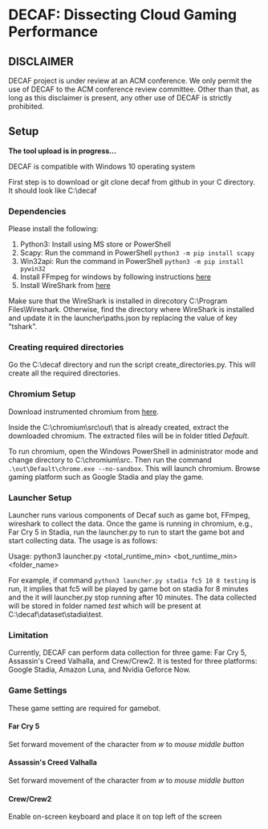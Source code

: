 # DECAF: Dissecting Cloud Gaming Performance

## DISCLAIMER

DECAF project is under review at an ACM conference. We only permit the use of DECAF to the ACM conference review committee. Other than that, as long as this disclaimer is present, any other use of DECAF is strictly prohibited.  

## Setup
**The tool upload is in progress...**

DECAF is compatible with Windows 10 operating system

First step is to download or git clone decaf from github in your C directory. It should look like C:\decaf

### Dependencies
  Please install the following:
  1. Python3: Install using MS store or PowerShell
  2. Scapy: Run the command in PowerShell `python3 -m pip install scapy`
  3. Win32api: Run the command in PowerShell `python3 -m pip install pywin32`
  4. Install FFmpeg for windows by following instructions [here](https://www.gyan.dev/ffmpeg/builds/)
  5. Install WireShark from [here](https://www.wireshark.org/download.html)

  Make sure that the WireShark is installed in direcotory C:\Program Files\Wireshark\. Otherwise, find the directory where WireShark is installed and update it in the launcher\paths.json by replacing the value of key "tshark".

### Creating required directories
  Go the C:\decaf directory and run the script create_directories.py. This will create all the required directories.

### Chromium Setup
  Download instrumented chromium from [here](https://drive.google.com/drive/folders/1kpajCHs6q7MhnPUkV23V8aOO2_cyaoPB?usp=sharing).

  Inside the C:\chromium\src\out\ that is already created, extract the downloaded chromium. The extracted files will be in folder titled _Default_.

  To run chromium, open the Windows PowerShell in administrator mode and change directory to C:\chromium\src\. Then run the command `.\out\Default\chrome.exe --no-sandbox`. This will launch chromium. Browse gaming platform such as Google Stadia and play the game.

### Launcher Setup
  Launcher runs various components of Decaf such as game bot, FFmpeg, wireshark to collect the data.
  Once the game is running in chromium, e.g., Far Cry 5 in Stadia, run the launcher.py to run to start the game bot and start collecting data. The usage is as follows:

  Usage: python3 launcher.py <platform> <game> <total_runtime_min> <bot_runtime_min> <folder_name>

  For example, if command `python3 launcher.py stadia fc5 10 8 testing` is run, it implies that fc5 will be played by game bot on stadia for 8 minutes and the it will launcher.py stop running after 10 minutes. The data collected will be stored in folder named _test_ which will be present at C:\decaf\dataset\stadia\test.

### Limitation
  Currently, DECAF can perform data collection for three game: Far Cry 5, Assassin's Creed Valhalla, and Crew/Crew2. It is tested for three platforms: Google Stadia, Amazon Luna, and Nvidia Geforce Now.
 

  
### Game Settings
  These game setting are required for gamebot.
  #### Far Cry 5
  Set forward movement of the character from _w_ to _mouse middle button_
  #### Assassin's Creed Valhalla
  Set forward movement of the character from _w_ to _mouse middle button_
  #### Crew/Crew2
  Enable on-screen keyboard and place it on top left of the screen
  
  
  





